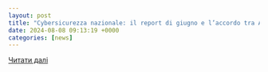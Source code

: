 ```yaml
---
layout: post
title: "Cybersicurezza nazionale: il report di giugno e l’accordo tra ACN e Polizia di Stato – Analisi Difesa"
date: 2024-08-08 09:13:19 +0000
categories: [news]
---
```


[Читати далі](https://www.analisidifesa.it/2024/08/cybersicurezza-nazionale-il-report-di-giugno-e-laccordo-tra-acn-e-polizia-di-stato/)
